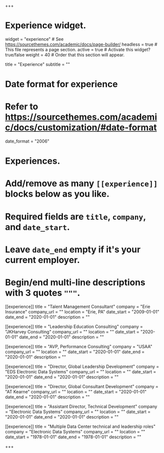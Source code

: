 +++

# Experience widget.

widget = "experience" # See https://sourcethemes.com/academic/docs/page-builder/
headless = true # This file represents a page section.
active = true # Activate this widget? true/false
weight = 40 # Order that this section will appear.

title = "Experience"
subtitle = ""

# Date format for experience

# Refer to https://sourcethemes.com/academic/docs/customization/#date-format

date_format = "2006"

# Experiences.

# Add/remove as many `[[experience]]` blocks below as you like.

# Required fields are `title`, `company`, and `date_start`.

# Leave `date_end` empty if it's your current employer.

# Begin/end multi-line descriptions with 3 quotes `"""`.

[[experience]]
title = "Talent Management Consultant"
company = "Erie Insurance"
company_url = ""
location = "Erie, PA"
date_start = "2009-01-01"
date_end = "2020-01-01"
description = ""

[[experience]]
title = "Leadership Education Consulting"
company = "JKHarvey Consulting"
company_url = ""
location = ""
date_start = "2020-01-01"
date_end = "2020-01-01"
description = ""

[[experience]]
title = "AVP, Performance Consulting"
company = "USAA"
company_url = ""
location = ""
date_start = "2020-01-01"
date_end = "2020-01-01"
description = ""

[[experience]]
title = "Director, Global Leadership Development"
company = "EDS Electronic Data Systems"
company_url = ""
location = ""
date_start = "2020-01-01"
date_end = "2020-01-01"
description = ""

[[experience]]
title = "Director, Global Consultant Development"
company = "AT Kearne"
company_url = ""
location = ""
date_start = "2020-01-01"
date_end = "2020-01-01"
description = ""

[[experience]]
title = "Assistant Director, Technical Development"
company = "Electronic Data Systems"
company_url = ""
location = ""
date_start = "2020-01-01"
date_end = "2020-01-01"
description = ""

[[experience]]
title = "Multiple Data Center technical and leadership roles"
company = "Electronic Data Systems"
company_url = ""
location = ""
date_start = "1978-01-01"
date_end = "1978-01-01"
description = ""

+++
